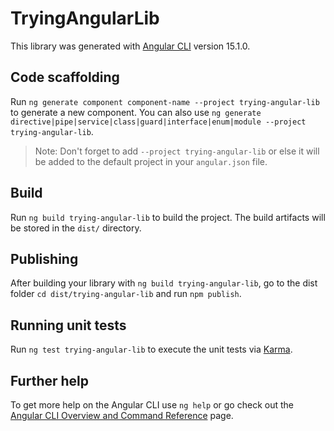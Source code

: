 # TryingAngularLib

This library was generated with [Angular CLI](https://github.com/angular/angular-cli) version 15.1.0.

## Code scaffolding

Run `ng generate component component-name --project trying-angular-lib` to generate a new component. You can also use `ng generate directive|pipe|service|class|guard|interface|enum|module --project trying-angular-lib`.
> Note: Don't forget to add `--project trying-angular-lib` or else it will be added to the default project in your `angular.json` file. 

## Build

Run `ng build trying-angular-lib` to build the project. The build artifacts will be stored in the `dist/` directory.

## Publishing

After building your library with `ng build trying-angular-lib`, go to the dist folder `cd dist/trying-angular-lib` and run `npm publish`.

## Running unit tests

Run `ng test trying-angular-lib` to execute the unit tests via [Karma](https://karma-runner.github.io).

## Further help

To get more help on the Angular CLI use `ng help` or go check out the [Angular CLI Overview and Command Reference](https://angular.io/cli) page.
